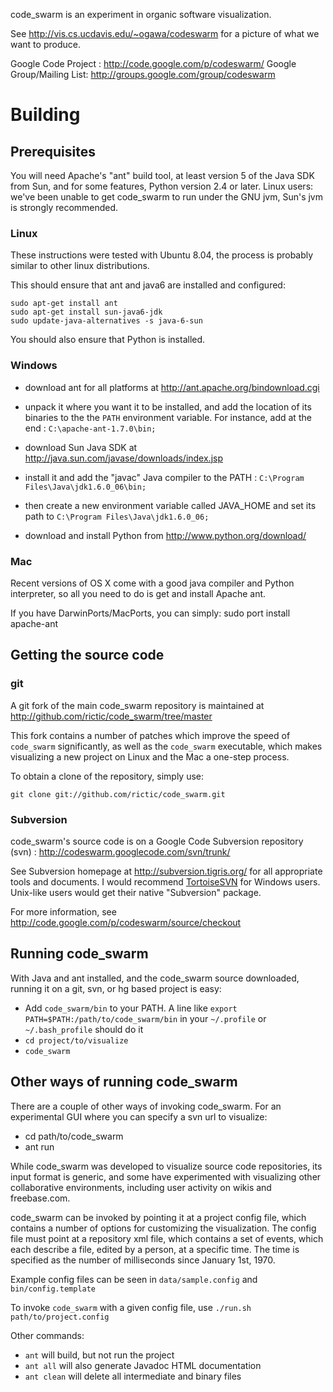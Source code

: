 code_swarm is an experiment in organic software visualization.

See http://vis.cs.ucdavis.edu/~ogawa/codeswarm for a picture of what we want
to produce.

Google Code Project :      http://code.google.com/p/codeswarm/
Google Group/Mailing List: http://groups.google.com/group/codeswarm 


# Building #

## Prerequisites ##

You will need Apache's "ant" build tool, at least version 5 of the Java SDK from Sun, and for some features, Python version 2.4 or later.  Linux users: we've been unable to get code_swarm to run under the GNU jvm, Sun's jvm is strongly recommended. 


### Linux ###

These instructions were tested with Ubuntu 8.04, the process is probably
similar to other linux distributions.

This should ensure that ant and java6 are installed and configured:

    sudo apt-get install ant 
    sudo apt-get install sun-java6-jdk 
    sudo update-java-alternatives -s java-6-sun 

You should also ensure that Python is installed.

### Windows ###

* download ant for all platforms at http://ant.apache.org/bindownload.cgi
* unpack it where you want it to be installed, and add the location of
  its binaries to the the `PATH` environment variable. For instance, add at the end : 
  `C:\apache-ant-1.7.0\bin;` 

* download Sun Java SDK at http://java.sun.com/javase/downloads/index.jsp
* install it and add the "javac" Java compiler to the PATH : 
  `C:\Program Files\Java\jdk1.6.0_06\bin;`

* then create a new environment variable called JAVA_HOME and set its path to 
  `C:\Program Files\Java\jdk1.6.0_06;`

* download and install Python from http://www.python.org/download/

### Mac ###

Recent versions of OS X come with a good java compiler and Python interpreter, so all you need to do is get and install Apache ant.

If you have DarwinPorts/MacPorts, you can simply:
    sudo port install apache-ant

## Getting the source code ##

### git ###

A git fork of the main code_swarm repository is maintained at <http://github.com/rictic/code_swarm/tree/master>

This fork contains a number of patches which improve the speed of `code_swarm` significantly, as well as the `code_swarm` executable, which makes visualizing a new project on Linux and the Mac a one-step process.  

To obtain a clone of the repository, simply use:

    git clone git://github.com/rictic/code_swarm.git
    

### Subversion ###

code_swarm's source code is on a Google Code Subversion repository (svn) :
http://codeswarm.googlecode.com/svn/trunk/

See Subversion homepage at http://subversion.tigris.org/ for all appropriate 
tools and documents. I would recommend [TortoiseSVN](http://tortoisesvn.tigris.org/) for Windows users. 
Unix-like users would get their native "Subversion" package.

For more information, see http://code.google.com/p/codeswarm/source/checkout


## Running code_swarm ##

With Java and ant installed, and the code_swarm source downloaded, running it on a git, svn, or hg based project is easy:

* Add `code_swarm/bin` to your PATH.  A line like `export PATH=$PATH:/path/to/code_swarm/bin` in your `~/.profile` or `~/.bash_profile` should do it
* `cd project/to/visualize`
* `code_swarm`


## Other ways of running code_swarm ##

There are a couple of other ways of invoking code_swarm.  For an experimental GUI where you can specify a svn url to visualize:

* cd path/to/code_swarm
* ant run

While code_swarm was developed to visualize source code repositories, its input format is generic, and some have experimented with visualizing other collaborative environments, including user activity on wikis and freebase.com.

code_swarm can be invoked by pointing it at a project config file, which contains a number of options for customizing the visualization.  The config file must point at a repository xml file, which contains a set of events, which each describe a file, edited by a person, at a specific time.  The time is specified as the number of milliseconds since January 1st, 1970.

Example config files can be seen in `data/sample.config` and `bin/config.template`

To invoke `code_swarm` with a given config file, use `./run.sh path/to/project.config`


Other commands:

* `ant` will build, but not run the project
* `ant all` will also generate Javadoc HTML documentation
* `ant clean` will delete all intermediate and binary files 
